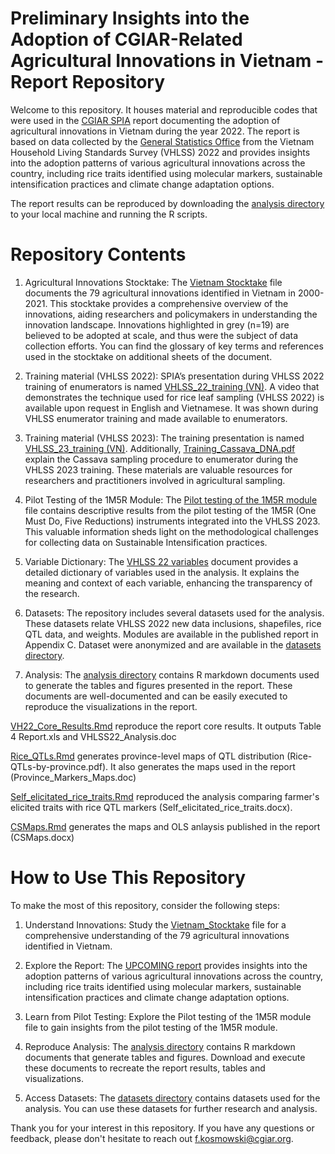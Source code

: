 # Preliminary Insights into the Adoption of CGIAR-Related Agricultural Innovations in Vietnam - Report Repository

Welcome to this repository. It houses material and reproducible codes that were used in the [CGIAR SPIA](https://iaes.cgiar.org/spia) report documenting the adoption of agricultural innovations in Vietnam during the year 2022. The report is based on data collected by the [General Statistics Office](https://www.gso.gov.vn/en/homepage/) from the Vietnam Household Living Standards Survey (VHLSS) 2022 and provides insights into the adoption patterns of various agricultural innovations across the country, including rice traits identified using molecular markers, sustainable intensification practices and climate change adaptation options.

The report results can be reproduced by downloading the [analysis directory](https://github.com/CGIAR-SPIA/Vietnam-pre-report-2023/tree/main/analysis) to your local machine and running the R scripts.


# Repository Contents

1.	Agricultural Innovations Stocktake: The [Vietnam Stocktake](https://raw.githubusercontent.com/CGIAR-SPIA/Vietnam-pre-report-2023/main/VN_Stocktake.xlsx) file documents the 79 agricultural innovations identified in Vietnam in 2000-2021. This stocktake provides a comprehensive overview of the innovations, aiding researchers and policymakers in understanding the innovation landscape. Innovations highlighted in grey (n=19) are believed to be adopted at scale, and thus were the subject of data collection efforts. You can find the glossary of key terms and references used in the stocktake on additional sheets of the document.
   
2. Training material (VHLSS 2022): SPIA’s presentation during VHLSS 2022 training of enumerators is named [VHLSS_22_training (VN)](https://raw.githubusercontent.com/CGIAR-SPIA/Vietnam-pre-report-2023/main/training/VHLSS_22_training_(VN).pdf). A video that demonstrates the technique used for rice leaf sampling (VHLSS 2022) is available upon request in English and Vietnamese. It was shown during VHLSS enumerator training and made available to enumerators.
   
3. Training material (VHLSS 2023): The training presentation is named [VHLSS_23_training (VN)](https://raw.githubusercontent.com/CGIAR-SPIA/Vietnam-pre-report-2023/main/training/VHLSS_23_training_(VN).pdf). Additionally, [Training_Cassava_DNA.pdf](https://raw.githubusercontent.com/CGIAR-SPIA/Vietnam-pre-report-2023/main/training/Training_Cassava_DNA.pdf) explain the Cassava sampling procedure to enumerator during the VHLSS 2023 training. These materials are valuable resources for researchers and practitioners involved in agricultural sampling.
   
4. Pilot Testing of the 1M5R Module: The [Pilot testing of the 1M5R module](https://raw.githubusercontent.com/CGIAR-SPIA/Vietnam-pre-report-2023/main/Pilot_testing_1M5R.html) file contains descriptive results from the pilot testing of the 1M5R (One Must Do, Five Reductions) instruments integrated into the VHLSS 2023. This valuable information sheds light on the methodological challenges for collecting data on Sustainable Intensification practices.
   
5. Variable Dictionary: The [VHLSS 22 variables](https://raw.githubusercontent.com/CGIAR-SPIA/Vietnam-pre-report-2023/main/analysis/VHLSS22_variables.docx) document provides a detailed dictionary of variables used in the analysis. It explains the meaning and context of each variable, enhancing the transparency of the research.
   
6. Datasets: The repository includes several datasets used for the analysis. These datasets relate VHLSS 2022 new data inclusions, shapefiles, rice QTL data, and weights. Modules are available in the published report in Appendix C. Dataset were anonymized and are available in the [datasets directory](https://github.com/CGIAR-SPIA/Vietnam-pre-report-2023/tree/main/datasets).
    
7. Analysis: The [analysis directory](https://github.com/CGIAR-SPIA/Vietnam-pre-report-2023/tree/main/analysis) contains R markdown documents used to generate the tables and figures presented in the report. These documents are well-documented and can be easily executed to reproduce the visualizations in the report.
   
[VH22_Core_Results.Rmd](https://raw.githubusercontent.com/CGIAR-SPIA/Vietnam-pre-report-2023/main/analysis/VH22_Core_Results.Rmd) reproduce the report core results. It outputs Table 4 Report.xls and VHLSS22_Analysis.doc

[Rice_QTLs.Rmd](https://raw.githubusercontent.com/CGIAR-SPIA/Vietnam-pre-report-2023/main/analysis/Rice_QTLs.Rmd) generates province-level maps of QTL distribution (Rice-QTLs-by-province.pdf). It also generates the maps used in the report (Province_Markers_Maps.doc)

[Self_elicitated_rice_traits.Rmd](https://raw.githubusercontent.com/CGIAR-SPIA/Vietnam-pre-report-2023/main/analysis/Self_elicitated_rice_traits.Rmd) reproduced the analysis comparing farmer's elicited traits with rice QTL markers (Self_elicitated_rice_traits.docx).

[CSMaps.Rmd](https://raw.githubusercontent.com/CGIAR-SPIA/Vietnam-pre-report-2023/main/analysis/CSMaps.Rmd) generates the maps and OLS anlaysis published in the report (CSMaps.docx)

# How to Use This Repository

To make the most of this repository, consider the following steps:
 
1.	Understand Innovations: Study the [Vietnam_Stocktake](https://raw.githubusercontent.com/CGIAR-SPIA/Vietnam-pre-report-2023/main/VN_Stocktake.xlsx) file for a comprehensive understanding of the 79 agricultural innovations identified in Vietnam.

2.	Explore the Report: The [UPCOMING report]() provides insights into the adoption patterns of various agricultural innovations across the country, including rice traits identified using molecular markers, sustainable intensification practices and climate change adaptation options.
   
3.	Learn from Pilot Testing: Explore the Pilot testing of the 1M5R module file to gain insights from the pilot testing of the 1M5R module.
     
4.	Reproduce Analysis: The [analysis directory](https://github.com/CGIAR-SPIA/Vietnam-pre-report-2023/tree/main/analysis) contains R markdown documents that generate tables and figures. Download and execute these documents to recreate the report results, tables and visualizations.
    
5.	Access Datasets: The [datasets directory](https://github.com/CGIAR-SPIA/Vietnam-pre-report-2023/tree/main/datasets) contains datasets used for the analysis. You can use these datasets for further research and analysis.
    
Thank you for your interest in this repository. If you have any questions or feedback, please don't hesitate to reach out f.kosmowski@cgiar.org.

